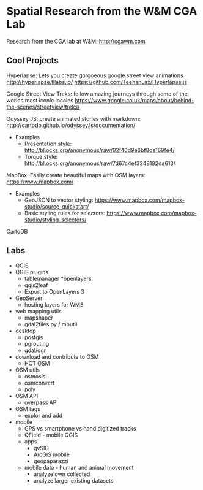 # Spatial Research from the W&M CGA Lab
Research from the CGA lab at W&amp;M: http://cgawm.com

## Cool Projects
Hyperlapse: Lets you create gorgoeous google street view animations
http://hyperlapse.tllabs.io/
https://github.com/TeehanLax/Hyperlapse.js

Google Street View Treks: follow amazing journeys through some of the worlds most iconic locales https://www.google.co.uk/maps/about/behind-the-scenes/streetview/treks/

Odyssey JS: create animated stories with markdown: http://cartodb.github.io/odyssey.js/documentation/

* Examples
  * Presentation style: http://bl.ocks.org/anonymous/raw/92f40d9e6bf8de169fe4/
  * Torque style: http://bl.ocks.org/anonymous/raw/7d67c4ef3348192da613/

MapBox: Easily create beautiful maps with OSM layers: https://www.mapbox.com/

* Examples
  * GeoJSON to vector styling: https://www.mapbox.com/mapbox-studio/source-quickstart/
  * Basic styling rules for selectors: https://www.mapbox.com/mapbox-studio/styling-selectors/

CartoDB

## Labs

* QGIS
* QGIS plugins
  * tablemanager
  *openlayers
  * qgis2leaf
  * Export to OpenLayers 3
* GeoServer
  * hosting layers for WMS
* web mapping utils
  * mapshaper
  * gdal2tiles.py / mbutil
* desktop
  * postgis
  * pgrouting
  * gdal/ogr
* download and contribute to OSM
  * HOT OSM
* OSM utils
  * osmosis
  * osmconvert
  * poly
* OSM API
  * overpass API
* OSM tags
  * explor and add
* mobile
  * GPS vs smartphone vs hand digitized tracks
  * QField - mobile QGIS
  * apps
     * gvSIG
     * ArcGIS mobile
     * geopaparazzi
  * mobile data - human and animal movement
    * analyze own collected
    * analyze larger existing datasets

